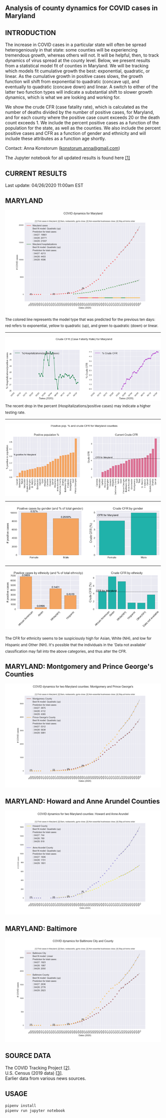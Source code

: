 Analysis of county dynamics for COVID cases in Maryland
------------

INTRODUCTION
------------
The increase in COVID cases in a particular state will often be spread heterogeniously in that state: some counties will be experiencing tremendous growth, whereas others will not.  It will be helpful, then, to track dynamics of virus spread at the county level.  Below, we present results from a statistical model fit of counties in Maryland.  We will be tracking which models fit cumulative growth the best: exponential, quadratic, or linear.  As the cumulative growth in positive cases slows, the growth function will shift from exponential to quadratic (concave up), and eventually to quadratic (concave down) and linear.  A switch to either of the latter two function types will indicate a substantial shift to slower growth dynamics, which is what we are looking and working for.

We show the crude CFR (case fatality rate), which is calculated as the number of deaths divided by the number of positive cases, for Maryland, and for each county where the positive case count exceeds 20 or the death count exceeds 1.  We include the percent positive cases as a function of the population for the state, as well as the counties.  We also include the percent positive cases and CFR as a function of gender and ethnicity and will include these attributes as a function age shortly.

Contact: Anna Konstorum (konstorum.anna@gmail.com)

The Jupyter notebook for all updated results is found here [[1]](https://github.com/akonstodata/md_county_covid/blob/master/code/MD_COVID_Dynamics_model_choose.ipynb)

CURRENT RESULTS
------------
Last update: 04/26/2020 11:00am EST

MARYLAND
------------

![](https://github.com/akonstodata/md_county_covid/blob/master/results/MD_COVID_update.png)
<sub>The colored line represents the model type that was predicted for the previous ten days: red refers to exponential, yellow to quadratic (up), and green to quadratic (down) or linear. </sub>

------------
![](https://github.com/akonstodata/md_county_covid/blob/master/results/MD_COVID_percent.png)
<sub> The recent drop in the percent (Hospitalizations/positive cases) may indicate a higher testing rate.</sub>
 
 ------------
![](https://github.com/akonstodata/md_county_covid/blob/master/results/MD_COVID_county_stats.png)

 ------------
![](https://github.com/akonstodata/md_county_covid/blob/master/results/MD_COVID_gender.png)

 ------------
![](https://github.com/akonstodata/md_county_covid/blob/master/results/MD_COVID_types.png)

<sub>The CFR for ethnicity seems to be suspiciously high for Asian, White (NH), and low for Hispanic and Other (NH).  It's possible that the individuals in the 'Data not available' classification may fall into the above categories, and thus alter the CFR.</sub>

MARYLAND: Montgomery and Prince George's Counties
------------
![](https://github.com/akonstodata/md_county_covid/blob/master/results/MD_COVID_Mont_Prince_update.png)

MARYLAND: Howard and Anne Arundel Counties
------------
![](https://github.com/akonstodata/md_county_covid/blob/master/results/MD_COVID_Howard_AA_update.png)

MARYLAND: Baltimore
------------
![](https://github.com/akonstodata/md_county_covid/blob/master/results/MD_COVID_Baltimore_update.png)

SOURCE DATA
------------
The COVID Tracking Project [[2]](https://covidtracking.com/).  
U.S. Census (2019 data) [[3]](https://census.gov/).  
Earlier data from various news sources.


USAGE
------------
```
pipenv install
pipenv run jupyter notebook
```
